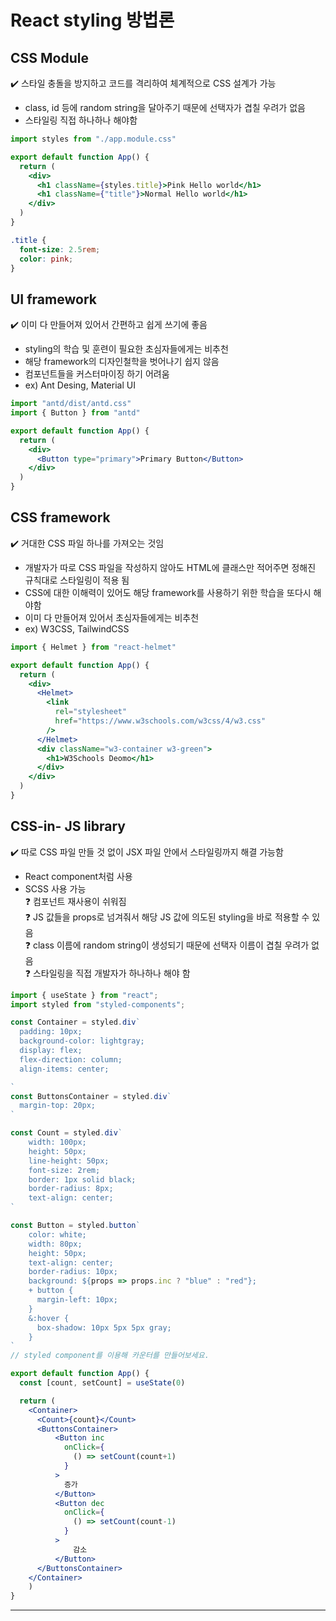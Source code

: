 # React styling 방법론
## CSS Module   
✔️ 스타일 충돌을 방지하고 코드를 격리하여 체계적으로 CSS 설계가 가능   
- class, id 등에 random string을 달아주기 때문에 선택자가 겹칠 우려가 없음
- 스타일링 직접 하나하나 해야함

```jsx
import styles from "./app.module.css"

export default function App() {
  return (
    <div>
      <h1 className={styles.title}>Pink Hello world</h1>
      <h1 className={"title"}>Normal Hello world</h1>
    </div>
  )
}
```
```css
.title {
  font-size: 2.5rem;
  color: pink;
}
```

## UI framework   
✔️ 이미 다 만들어져 있어서 간편하고 쉽게 쓰기에 좋음   
- styling의 학습 및 훈련이 필요한 초심자들에게는 비추천
- 해당 framework의 디자인철학을 벗어나기 쉽지 않음
- 컴포넌트들을 커스터마이징 하기 어려움
- ex) Ant Desing, Material UI

```jsx
import "antd/dist/antd.css"
import { Button } from "antd"

export default function App() {
  return (
    <div>
      <Button type="primary">Primary Button</Button>
    </div>
  )
}
```

## CSS framework   
✔️ 거대한 CSS 파일 하나를 가져오는 것임   
- 개발자가 따로 CSS 파일을 작성하지 않아도 HTML에 클래스만 적어주면 정해진 규칙대로 스타일링이 적용 됨
- CSS에 대한 이해력이 있어도 해당 framework를 사용하기 위한 학습을 또다시 해야함
- 이미 다 만들어져 있어서 초심자들에게는 비추천
- ex) W3CSS, TailwindCSS

```jsx
import { Helmet } from "react-helmet"

export default function App() {
  return (
    <div>
      <Helmet>
        <link
          rel="stylesheet"
          href="https://www.w3schools.com/w3css/4/w3.css"
        />
      </Helmet>
      <div className="w3-container w3-green">
        <h1>W3Schools Deomo</h1>
      </div>
    </div>
  )
}
```

## CSS-in- JS library   
✔️ 따로 CSS 파일 만들 것 없이 JSX 파일 안에서 스타일링까지 해결 가능함
- React component처럼 사용
- SCSS 사용 가능   
❓ 컴포넌트 재사용이 쉬워짐   
❓ JS 값들을 props로 넘겨줘서 해당 JS 값에 의도된 styling을 바로 적용할 수 있음   
❓ class 이름에 random string이 생성되기 때문에 선택자 이름이 겹칠 우려가 없음   
❓ 스타일링을 직접 개발자가 하나하나 해야 함   

```jsx
import { useState } from "react";
import styled from "styled-components";

const Container = styled.div`
  padding: 10px;
  background-color: lightgray;
  display: flex;
  flex-direction: column;
  align-items: center;

`
const ButtonsContainer = styled.div`
  margin-top: 20px;
`

const Count = styled.div`
    width: 100px;
    height: 50px;
    line-height: 50px;
    font-size: 2rem;
    border: 1px solid black;
    border-radius: 8px;
    text-align: center;
`

const Button = styled.button`
    color: white;
    width: 80px;
    height: 50px;
    text-align: center;
    border-radius: 10px;
    background: ${props => props.inc ? "blue" : "red"};
    + button {
      margin-left: 10px;
    }
    &:hover {
      box-shadow: 10px 5px 5px gray;
    }
`
// styled component를 이용해 카운터를 만들어보세요.

export default function App() {
  const [count, setCount] = useState(0)

  return (
    <Container>
      <Count>{count}</Count>
      <ButtonsContainer>
          <Button inc
            onClick={
              () => setCount(count+1)
            }
          >
            증가
          </Button>
          <Button dec
            onClick={
              () => setCount(count-1)
            }
          >
              감소
          </Button>
      </ButtonsContainer>
    </Container>
    )
}

```
---

      


